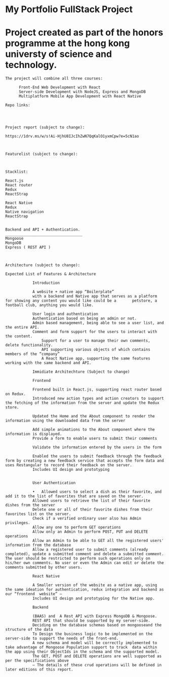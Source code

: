 # My Portfolio FullStack Project 
 
# Project created as part of the honors programme at the hong kong universty of science and technology.

 
 
    The project will combine all three courses:

          Front-End Web Development with React 
          Server-side Development with NodeJS, Express and MongoDB
          Multiplatform Mobile App Development with React Native                                                                                                                   

    Repo links: 
    
    
    
    
    Project report (subject to change):
    
    https://1drv.ms/w/s!Ai-HjhU8IJcIhZwN7QqKalO1yxmCpw?e=5cN1ao
 

 
    Featurelist (subject to change): 
    
 
    
    Stacklist: 
    
    React.js
    React router
    Redux
    ReactStrap
    
    React Native 
    Redux
    Native navigation
    ReactStrap
    
    
    Backend and API + Authentication.
    __________________________________
    Mongoose
    MongoDB
    Express ( REST API )
    
    
    
    Architecture (subject to change): 

    Expected List of Features & Architecture
    
                Introduction
                
                A website + native app “Boilerplate” 
                with a backend and Native app that serves as a platform for showing any content you would like could be a       petstore, a football club, anything you would like.

                User login and authentication
                Authentication based on being an admin or not.
                Admin based management, being able to see a user list, and the entire API.
                Comment and form support for the users to interact with the content.
                    Support for a user to manage their own comments, delete functionality.
                    API supporting various objects of which contains members of the “company” 
                    A React Native app, supporting the same features working with the same backend and API.

                Immidiate Architechture (Subject to change)

                Frontend 
                
                Frontend built in React.js, supporting react router based on Redux.
                Introduced new action types and action creators to support the fetching of the information from the server and update the Redux store.

                Updated the Home and the About component to render the information using the downloaded data from the server

                Add simple animations to the About component where the information is displayed.
                Provide a form to enable users to submit their comments

                Validate the information entered by the users in the form

                Enabled the users to submit feedback through the feedback form by creating a new feedback service that accepts the form data and uses Restangular to record their feedback on the server.
                Includes UI design and prototyping 


                User Authentication
                
                •	Allowed users to select a dish as their favorite, and add it to the list of favorites that are saved on the server.
                Allowed users to retrieve the list of their favorite dishes from the server
                Delete one or all of their favorite dishes from their favorites list on the server.
                Check if a verified ordinary user also has Admin privileges.
                Allow any one to perform GET operations
                Allow only an Admin to perform POST, PUT and DELETE operations
                Allow an Admin to be able to GET all the registered users' information from the database
                Allow a registered user to submit comments (already completed), update a submitted comment and delete a submitted comment. The user should be restricted to perform such operations only on his/her own comments. No user or even the Admin can edit or delete the comments submitted by other users.

                React Native
                
                A Smaller version of the website as a native app, using the same ideation for authentication, redux integration and backend as our “frontend  website” – 
                Includes UI design and prototyping for the Native app.

                Backend 
                
                (BAAS) and  A Rest API with Express MongoDB & Mongoose.
                REST API that should be supported by my server-side. 
                Deciding on the database schemas based on mongooseand the structure of the data
                To Design the business logic to be implemented on the server-side to support the needs of the front-end.
                A new schema and model will be correctly implemented to take advantage of Mongoose Population support to track  data within the app using their ObjectIds in the schema and the supported model.
                The GET, POST and DELETE operations are well supported as per the specifications above 
                – The details of these crud operations will be defined in later editions of this report.




